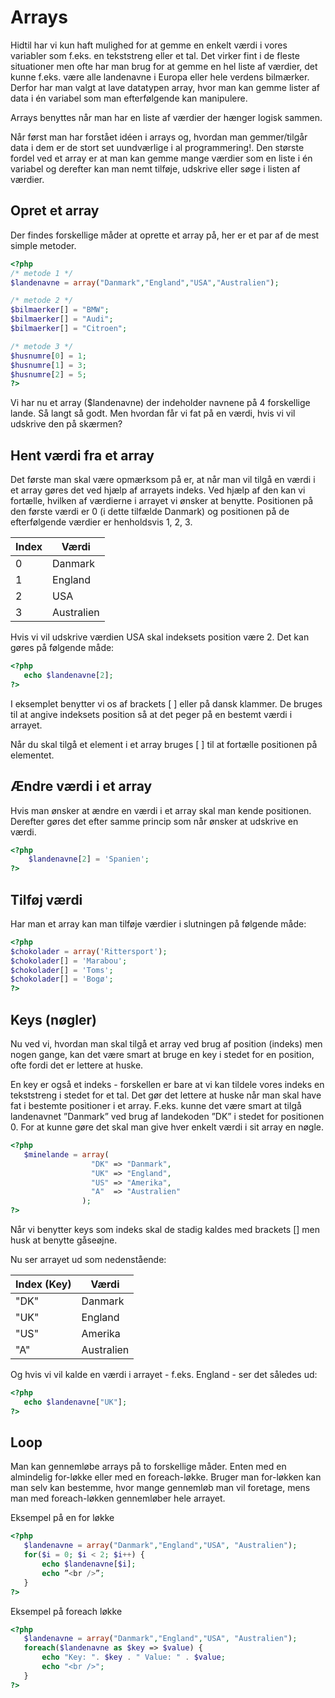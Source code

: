 # Arrays
Hidtil har vi kun haft mulighed for at gemme en enkelt værdi i vores variabler som f.eks. en tekststreng eller et tal. Det virker fint i de fleste situationer men ofte har man brug for at gemme en hel liste af værdier, det kunne f.eks. være alle landenavne i Europa eller hele verdens bilmærker. Derfor har man valgt at lave datatypen array, hvor man kan gemme lister af data i én variabel som man efterfølgende kan manipulere.

Arrays benyttes når man har en liste af værdier der hænger logisk sammen.

Når først man har forstået idéen i arrays og, hvordan man gemmer/tilgår data i dem er de stort set uundværlige i al programmering!. Den største fordel ved et array er at man kan gemme mange værdier som en liste i én variabel og derefter kan man nemt tilføje, udskrive eller søge i listen af værdier.

## Opret et array
Der findes forskellige måder at oprette et array på, her er et par af de mest simple metoder.
```php
<?php
/* metode 1 */
$landenavne = array("Danmark","England","USA","Australien");

/* metode 2 */
$bilmaerker[] = "BMW";
$bilmaerker[] = "Audi";
$bilmaerker[] = "Citroen";

/* metode 3 */
$husnumre[0] = 1;
$husnumre[1] = 3;
$husnumre[2] = 5;
?>
```
Vi har nu et array ($landenavne) der indeholder navnene på 4 forskellige lande. Så langt så godt. Men hvordan får vi fat på en værdi, hvis vi vil udskrive den på skærmen?
## Hent værdi fra et array
Det første man skal være opmærksom på er, at når man vil tilgå en værdi i et array gøres det ved hjælp af arrayets indeks. Ved hjælp af den kan vi fortælle, hvilken af værdierne i arrayet vi ønsker at benytte. Positionen på den første værdi er 0 (i dette tilfælde Danmark) og positionen på de efterfølgende værdier er henholdsvis 1, 2, 3.

| Index | Værdi |
|--|--------|
| 0	| Danmark |
| 1	| England |
| 2	| USA |
| 3	| Australien |

Hvis vi vil udskrive værdien USA skal indeksets position være 2. Det kan gøres på følgende måde:
```php
<?php
   echo $landenavne[2];
?>
```
I eksemplet benytter vi os af brackets [ ] eller på dansk klammer. De bruges til at angive indeksets position så at det peger på en bestemt værdi i arrayet.

Når du skal tilgå et element i et array bruges [ ] til at fortælle positionen på elementet.

## Ændre værdi i et array
Hvis man ønsker at ændre en værdi i et array skal man kende positionen. Derefter gøres det efter samme princip som når ønsker at udskrive en værdi.
```php
<?php
    $landenavne[2] = 'Spanien';
?>
```
## Tilføj værdi
Har man et array kan man tilføje værdier i slutningen på følgende måde:
```php
<?php
$chokolader = array('Rittersport');
$chokolader[] = 'Marabou';
$chokolader[] = 'Toms';
$chokolader[] = 'Bogø';
?>
```
## Keys (nøgler)
Nu ved vi, hvordan man skal tilgå et array ved brug af position (indeks) men nogen gange, kan det være smart at bruge en key i stedet for en position, ofte fordi det er lettere at huske. 

En key er også et indeks - forskellen er bare at vi kan tildele vores indeks en tekststreng i stedet for et tal. Det gør det lettere at huske når man skal have fat i bestemte positioner i et array. F.eks. kunne det være smart at tilgå landenavnet ”Danmark” ved brug af landekoden ”DK” i stedet for positionen 0. For at kunne gøre det skal man give hver enkelt værdi i sit array en nøgle.
```php
<?php
   $minelande = array(
                  "DK" => "Danmark",
                  "UK" => "England",
                  "US" => "Amerika",
                  "A"  => "Australien"
                );
?>
```
Når vi benytter keys som indeks skal de stadig kaldes med brackets [] men husk at benytte gåseøjne.

Nu ser arrayet ud som nedenstående:

| Index (Key) |	Værdi |
|---|---|
| "DK" | Danmark |
| "UK" | England |
| "US" | Amerika | 
| "A" | Australien |

Og hvis vi vil kalde en værdi i arrayet - f.eks. England - ser det således ud:
```php
<?php
   echo $landenavne["UK"];
?>
```
## Loop
Man kan gennemløbe arrays på to forskellige måder. Enten med en almindelig for-løkke eller med en foreach-løkke. 
Bruger man for-løkken kan man selv kan bestemme, hvor mange gennemløb man vil foretage, mens man med foreach-løkken gennemløber hele arrayet.

Eksempel på en for løkke
```php
<?php
   $landenavne = array("Danmark","England","USA", "Australien");
   for($i = 0; $i < 2; $i++) {
       echo $landenavne[$i];
       echo ”<br />”;
   }
?>
```
Eksempel på foreach løkke
```php
<?php
   $landenavne = array("Danmark","England","USA", "Australien");
   foreach($landenavne as $key => $value) {
       echo "Key: ". $key . " Value: " . $value;
       echo "<br />";
   }
?>
```